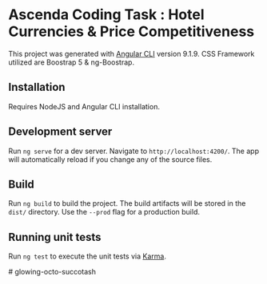 # Ascenda Coding Task : Hotel Currencies & Price Competitiveness

This project was generated with [Angular CLI](https://github.com/angular/angular-cli) version 9.1.9. CSS Framework utilized are Boostrap 5 & ng-Boostrap.

## Installation

Requires NodeJS and Angular CLI installation.

## Development server

Run `ng serve` for a dev server. Navigate to `http://localhost:4200/`. The app will automatically reload if you change any of the source files.

## Build

Run `ng build` to build the project. The build artifacts will be stored in the `dist/` directory. Use the `--prod` flag for a production build.

## Running unit tests

Run `ng test` to execute the unit tests via [Karma](https://karma-runner.github.io).









#   g l o w i n g - o c t o - s u c c o t a s h  
 